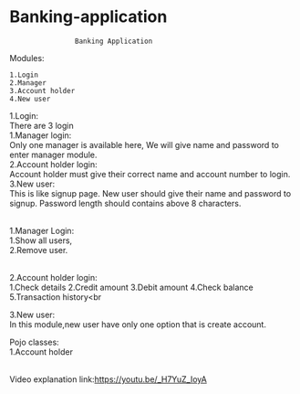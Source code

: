 # Banking-application

    				Banking Application

Modules:
	
	1.Login
	2.Manager
	3.Account holder
	4.New user

1.Login:<br>
    There are 3 login<br>
	1.Manager login:<br>
	    Only one manager is available here,
	    We will give name and password to enter manager module.<br>
	2.Account holder login:<br>
	    Account holder must give their correct name and account number to login.<br>
	3.New user:<br>
	    This is  like signup page.
	    New user should give their name and password to signup.
	    Password length should contains above 8 characters.<br><br>

1.Manager Login:<br>
    1.Show all users,<br>
    2.Remove user.<br><br>

2.Account holder login:<br>
    1.Check details
    2.Credit amount
    3.Debit amount
    4.Check balance
    5.Transaction history<br<br>

3.New user:<br>
    In this module,new user have only one option that is create account.<br>

Pojo classes:<br>
     1.Account holder<br><br>
     
Video explanation link:https://youtu.be/_H7YuZ_IoyA

